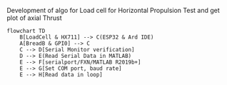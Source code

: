 Development of algo for Load cell for Horizontal Propulsion Test and get plot of axial Thrust 

```mermaid
flowchart TD
    B[LoadCell & HX711] --> C(ESP32 & Ard IDE)
    A[BreadB & GPI0] --> C
    C --> D[Serial Monitor verification]
    D --> E(Read Serial Data in MATLAB)
    E --> F[serialport/FXN/MATLAB R2019b+]
    E --> G[Set COM port, baud rate]
    E --> H[Read data in loop]
    
   
  ```

